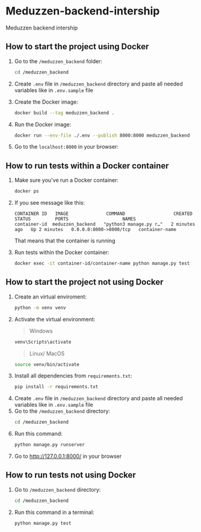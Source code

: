 # Meduzzen-backend-intership

Meduzzen backend intership

## How to start the project using Docker

1. Go to the `/meduzzen_backend` folder:
   ```sh
   cd /meduzzen_backend
   ```
2. Create `.env` file in `/meduzzen_backend` directory and paste all needed variables like in `.env.sample` file

3. Create the Docker image:
   ```sh
   docker build --tag meduzzen_backend .
   ```
4. Run the Docker image:
   ```sh
   docker run --env-file ./.env --publish 8000:8000 meduzzen_backend
   ```
5. Go to the `localhost:8000` in your browser:

## How to run tests within a Docker container

1. Make sure you've run a Docker container:
   ```sh
   docker ps
   ```
2. If you see message like this:

   ```
   CONTAINER ID   IMAGE              COMMAND                  CREATED         STATUS         PORTS                    NAMES
   container-id  meduzzen_backend   "python3 manage.py r…"   2 minutes ago   Up 2 minutes   0.0.0.0:8000->8000/tcp   container-name
   ```

   That means that the container is running

3. Run tests within the Docker container:
   ```sh
   docker exec -it container-id/container-name python manage.py test
   ```

## How to start the project not using Docker

1. Create an virtual enviroment:
   ```sh
   python -m venv venv
   ```
2. Activate the virtual environment:
   > Windows
   ```sh
   venv\Scripts\activate
   ```
   > Linux/ MacOS
   ```sh
   source venv/bin/activate
   ```
3. Install all dependencies from `requirements.txt`:
   ```sh
   pip install -r requirements.txt
   ```
4. Create `.env` file in `/meduzzen_backend` directory and paste all needed variables like in `.env.sample` file
5. Go to the `/meduzzen_backend` directory:
   ```sh
   cd /meduzzen_backend
   ```
6. Run this command:
   ```sh
   python manage.py runserver
   ```
7. Go to http://127.0.0.1:8000/ in your browser

## How to run tests not using Docker

1. Go to `/meduzzen_backend` directory:
   ```sh
   cd /meduzzen_backend
   ```
2. Run this command in a terminal:
   ```sh
   python manage.py test
   ```
